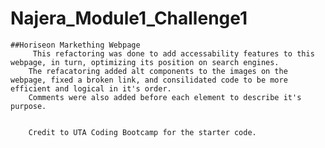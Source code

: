 # Najera_Module1_Challenge1

    ##Horiseon Markething Webpage
         This refactoring was done to add accessability features to this webpage, in turn, optimizing its position on search engines.
        The refacatoring added alt components to the images on the webpage, fixed a broken link, and consilidated code to be more efficient and logical in it's order.
        Comments were also added before each element to describe it's purpose.


        Credit to UTA Coding Bootcamp for the starter code.
